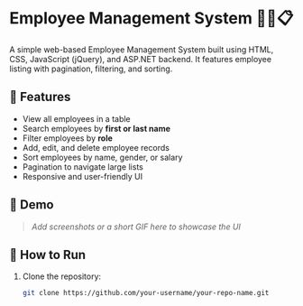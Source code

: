 # Employee Management System 🧑‍💼📋

A simple web-based Employee Management System built using HTML, CSS, JavaScript (jQuery), and ASP.NET backend. It features employee listing with pagination, filtering, and sorting.

## 🌟 Features

- View all employees in a table
- Search employees by **first or last name**
- Filter employees by **role**
- Add, edit, and delete employee records
- Sort employees by name, gender, or salary
- Pagination to navigate large lists
- Responsive and user-friendly UI

## 📸 Demo

> _Add screenshots or a short GIF here to showcase the UI_

## 🚀 How to Run

1. Clone the repository:

   ```bash
   git clone https://github.com/your-username/your-repo-name.git
